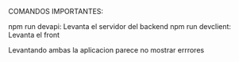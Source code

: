 COMANDOS IMPORTANTES:

npm run devapi: Levanta el servidor del backend
npm run devclient: Levanta el front

Levantando ambas la aplicacion parece no mostrar errrores
